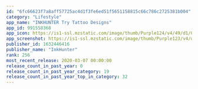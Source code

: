 ```yaml
---
id: "6fc66623f7a8aff57725ac4d1f3fe6ed51f5651158815c66c786c2725381b004"
category: "Lifestyle"
app_name: "INKHUNTER Try Tattoo Designs"
app_id: 991558368
app_icon: https://is1-ssl.mzstatic.com/image/thumb/Purple124/v4/49/d1/04/49d104b7-c377-c17f-1f82-1bf5033246da/AppIcon-0-0-1x_U007emarketing-0-0-0-6-0-85-220.png/1024x1024bb.png
app_screenshot: https://is1-ssl.mzstatic.com/image/thumb/Purple123/v4/d4/7c/ad/d47cadcc-2400-bc14-77d2-789a7f91d2e9/pr_source.png/1242x2688bb.png
publisher_id: 1632446416
publisher_name: "InkHunter"
rank: 256
most_recent_release: 2020-03-07 00:00:00
release_count_in_past_year: 0
release_count_in_past_year_category: 19
release_count_in_past_year_top_in_category: 32
---
```

